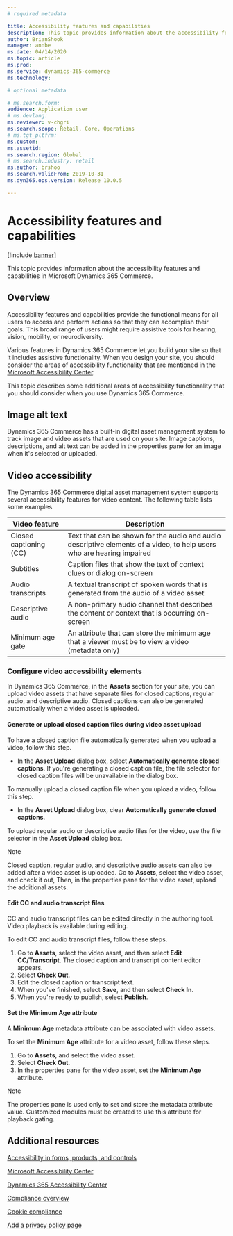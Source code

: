 ```yaml
---
# required metadata

title: Accessibility features and capabilities
description: This topic provides information about the accessibility features and capabilities in Microsoft Dynamics 365 Commerce.
author: BrianShook
manager: annbe
ms.date: 04/14/2020
ms.topic: article
ms.prod: 
ms.service: dynamics-365-commerce
ms.technology: 

# optional metadata

# ms.search.form: 
audience: Application user
# ms.devlang: 
ms.reviewer: v-chgri
ms.search.scope: Retail, Core, Operations
# ms.tgt_pltfrm: 
ms.custom: 
ms.assetid: 
ms.search.region: Global
# ms.search.industry: retail 
ms.author: brshoo
ms.search.validFrom: 2019-10-31
ms.dyn365.ops.version: Release 10.0.5

---
```


# Accessibility features and capabilities


[!include [banner](includes/banner.md)]

This topic provides information about the accessibility features and capabilities in Microsoft Dynamics 365 Commerce.

## Overview

Accessibility features and capabilities provide the functional means for all users to access and perform actions so that they can accomplish their goals. This broad range of users might require assistive tools for hearing, vision, mobility, or neurodiversity.

Various features in Dynamics 365 Commerce let you build your site so that it includes assistive functionality. When you design your site, you should consider the areas of accessibility functionality that are mentioned in the [Microsoft Accessibility Center](https://www.microsoft.com/accessibility). 

This topic describes some additional areas of accessibility functionality that you should consider when you use Dynamics 365 Commerce.

## Image alt text

Dynamics 365 Commerce has a built-in digital asset management system to track image and video assets that are used on your site. Image captions, descriptions, and alt text can be added in the properties pane for an image when it's selected or uploaded.

## Video accessibility

The Dynamics 365 Commerce digital asset management system supports several accessibility features for video content. The following table lists some examples.

| Video feature               | Description |
|-----------------------------|-------------|
| Closed captioning (CC)      | Text that can be shown for the audio and audio descriptive elements of a video, to help users who are hearing impaired |
| Subtitles                   | Caption files that show the text of context clues or dialog on-screen |
| Audio transcripts           | A textual transcript of spoken words that is generated from the audio of a video asset |
| Descriptive audio           | A non-primary audio channel that describes the content or context that is occurring on-screen |
| Minimum age gate            | An attribute that can store the minimum age that a viewer must be to view a video (metadata only) |

### Configure video accessibility elements

In Dynamics 365 Commerce, in the **Assets** section for your site, you can upload video assets that have separate files for closed captions, regular audio, and descriptive audio. Closed captions can also be generated automatically when a video asset is uploaded.

#### Generate or upload closed caption files during video asset upload

To have a closed caption file automatically generated when you upload a video, follow this step.

- In the **Asset Upload** dialog box, select **Automatically generate closed captions**. If you're generating a closed caption file, the file selector for closed caption files will be unavailable in the dialog box.

To manually upload a closed caption file when you upload a video, follow this step.

- In the **Asset Upload** dialog box, clear **Automatically generate closed captions**.

To upload regular audio or descriptive audio files for the video, use the file selector in the **Asset Upload** dialog box.

> [!NOTE]
> Closed caption, regular audio, and descriptive audio assets can also be added after a video asset is uploaded. Go to **Assets**, select the video asset, and check it out, Then, in the properties pane for the video asset, upload the additional assets.

#### Edit CC and audio transcript files

CC and audio transcript files can be edited directly in the authoring tool. Video playback is available during editing.

To edit CC and audio transcript files, follow these steps.

1. Go to **Assets**, select the video asset, and then select **Edit CC/Transcript**. The closed caption and transcript content editor appears.
1. Select **Check Out**.
1. Edit the closed caption or transcript text.
1. When you've finished, select **Save**, and then select **Check In**.
1. When you're ready to publish, select **Publish**.

#### Set the Minimum Age attribute

A **Minimum Age** metadata attribute can be associated with video assets.

To set the **Minimum Age** attribute for a video asset, follow these steps.

1. Go to **Assets**, and select the video asset.
1. Select **Check Out**.
1. In the properties pane for the video asset, set the **Minimum Age** attribute.

> [!NOTE]
> The properties pane is used only to set and store the metadata attribute value. Customized modules must be created to use this attribute for playback gating.

## Additional resources

[Accessibility in forms, products, and controls](https://docs.microsoft.com/dynamics365/unified-operations/dev-itpro/user-interface/enable-accessibility)

[Microsoft Accessibility Center](https://www.microsoft.com/accessibility)

[Dynamics 365 Accessibility Center](https://docs.microsoft.com/dynamics365/get-started/accessibility/index)

[Compliance overview](compliance-overview.md)

[Cookie compliance](cookie-compliance.md)

[Add a privacy policy page](add-privacy-page.md)
